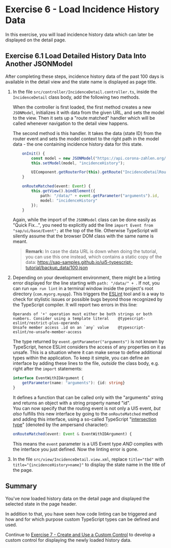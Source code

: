 # Exercise 6 - Load Incidence History Data

In this exercise, you will load incidence history data which can later be displayed on the detail page.

## Exercise 6.1 Load Detailed History Data Into Another JSONModel

After completing these steps, incidence history data of the past 100 days is available in the detail view and the state name is displayed as page title.

1.  In the file `src/controller/IncidenceDetail.controller.ts`, inside the `IncidenceDetail` class body, add the following two methods.

	When the controller is first loaded, the first method creates a new `JSONModel`, initializes it with data from the given URL, and sets the model to the view. Then it sets up a "route matched" handler which will be called whenever navigation to the detail view happens.

	The second method is this handler. It takes the data (state ID) from the router event and sets the model context to the right path in the model data - the one containing incidence history data for this state.

	```ts
		onInit() {
			const model = new JSONModel("https://api.corona-zahlen.org/states/history/incidence/100");
			this.setModel(model, "incidenceHistory");

			UIComponent.getRouterFor(this).getRoute("IncidenceDetailRoute").attachMatched(this.onRouteMatched.bind(this));
		}

		onRouteMatched(event: Event) {
			this.getView().bindElement({
				path: "/data/" + event.getParameter("arguments").id,
				model: "incidenceHistory"
			});
		}
	```

	Again, while the import of the `JSONModel` class can be done easily as "Quick Fix...", you need to explicitly add the line `import Event from "sap/ui/base/Event";` at the top of the file. Otherwise TypeScript will silently assume that the browser DOM class with the same name is meant.

	> **Remark:** In case the data URL is down when doing the tutorial, you can use this one instead, which contains a static copy of the data: https://sap-samples.github.io/ui5-typescript-tutorial/backup_data/100.json

2.	Depending on your development environment, there might be a linting error displayed for the line starting with `path: "/data/" + `. If not, you can run `npm run lint` in a terminal window inside the project's root directory (`com.myorg.myapp`). This triggers the [ESLint](https://eslint.org/) tool and is a way to check for stylistic issues or possible bugs beyond those recognized by the TypeScript compiler. It will report two errors in this line:
	```
	Operands of '+' operation must either be both strings or both numbers. Consider using a template literal    @typescript-eslint/restrict-plus-operands
	Unsafe member access .id on an `any` value    @typescript-eslint/no-unsafe-member-access
	```
	The type returned by `event.getParameter("arguments")` is not known by TypeScript, hence ESLint considers the access of any properties on it as unsafe. This is a situation where it can make sense to define additional types within the application. To keep it simple, you can define an interface by adding these lines to the file, *outside* the class body, e.g. right after the `import` statements:
	```ts
	interface EventWithIDArgument {
		getParameter(name: "arguments"): {id: string}
	}
	```
	It defines a function that can be called only with the "arguments" string and returns an object with a string property named "id".<br>
	You can now specify that the routing event is not only a UI5 event, *but also* fulfills this new interface by going to the `onRouteMatched` method and adding this interface, using a so-called TypeScript "[intersection type](https://www.typescriptlang.org/docs/handbook/2/objects.html#intersection-types)" (denoted by the ampersand character):
	```ts
	onRouteMatched(event: Event & EventWithIDArgument) {
	```
	This means the `event` parameter is a UI5 Event type *AND* complies with the interface you just defined. Now the linting error is gone.


3.  In the file `src/view/IncidenceDetail.view.xml`, replace `title="tbd"` with `title="{incidenceHistory>name}"` to display the state name in the title of the page.

## Summary

You've now loaded history data on the detail page and displayed the selected state in the page header.

In addition to that, you have seen how code linting can be triggered and how and for which purpose custom TypeScript types can be defined and used.

Continue to [Exercise 7 - Create and Use a Custom Control](../ex7/README.md) to develop a custom control for displaying the newly loaded history data.
